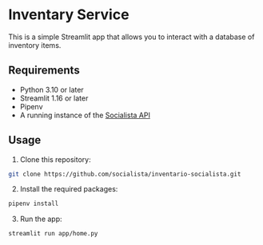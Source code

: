 # Inventary Service

This is a simple Streamlit app that allows you to interact with a database of inventory items.

## Requirements

- Python 3.10 or later
- Streamlit 1.16 or later
- Pipenv
- A running instance of the [Socialista API](https://github.com/socialista/api)

## Usage

1. Clone this repository:

```bash
git clone https://github.com/socialista/inventario-socialista.git
```

2. Install the required packages:

```bash
pipenv install
```

3. Run the app:

```bash
streamlit run app/home.py
```

